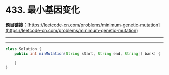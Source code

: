 # 433. 最小基因变化

**题目链接：**[https://leetcode-cn.com/problems/minimum-genetic-mutation](https://leetcode-cn.com/problems/minimum-genetic-mutation)

---

<Cards card="leetcode_433_minimum-genetic-mutation"></Cards>

---

```java
class Solution {
    public int minMutation(String start, String end, String[] bank) {
        
    }
}
```